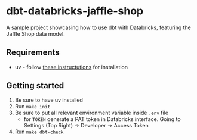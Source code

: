 # dbt-databricks-jaffle-shop
A sample project showcasing how to use dbt with Databricks, featuring the Jaffle Shop data model.

## Requirements
* uv - follow [these instructutions](https://docs.astral.sh/uv/getting-started/installation/) for installation

## Getting started
1. Be sure to have uv installed
2. Run `make init`
3. Be sure to put all relevant environment variable inside `.env` file
    * for `TOKEN` generate a PAT token in Databricks interface. Going to Settings (Top Right) -> Developer -> Access Token
4. Run `make dbt-check`
